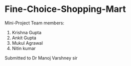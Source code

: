 # Fine-Choice-Shopping-Mart
Mini-Project
Team members:
1. Krishna Gupta
2. Ankit Gupta
3. Mukul Agrawal
4. Nitin kumar

Submitted to Dr Manoj Varshney sir

